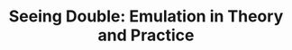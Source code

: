 ---
ee_id: '4245'
site: '1'
type: '5'
title: 'Seeing Double: Emulation in Theory and Practice'
url: seeing-double-emulation-in-theory-and-practice
year: '2004'
venue: Solomon R. Guggenheim Museum
state_country: New York
pitch: 'Kinda a cray ahead of its time group show about digital preservation / emulation.
  An honor 2 show w so many tru heads: Nam June Paik, Jodi.org, John Simon, etc, etc.'
ps:
imgs: guggenheim-new-york-2004-install-database-jones.jpg
things: "[9] [ishotandywarhol] 2002-002 I Shot Andy Warhol"
layout: shows
---